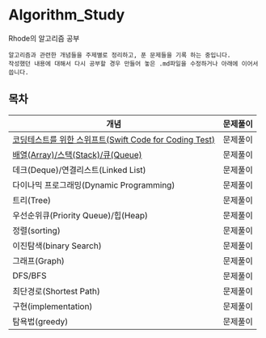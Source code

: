 # Algorithm_Study
Rhode의 알고리즘 공부
```text
알고리즘과 관련한 개념들을 주제별로 정리하고, 푼 문제들을 기록 하는 중입니다.
작성했던 내용에 대해서 다시 공부할 경우 만들어 놓은 .md파일을 수정하거나 아래에 이어서 씁니다.
```


## 목차
| 개념 | 문제풀이 |
| -------- | -------- |
| [코딩테스트를 위한 스위프트(Swift Code for Coding Test)](https://github.com/Rhode-park/Algorithm_Study/blob/main/00%20Swift%20Code%20For%20Coding%20Test/Swift%20Code%20For%20Coding%20Test.md)  | 문제풀이 |
| [배열(Array)/스택(Stack)/큐(Queue)](https://github.com/Rhode-park/Algorithm_Study/blob/main/01%20Array%3AStack%3AQueue/Array%3AStack%3AQueue.md) | 문제풀이 |
| 데크(Deque)/연결리스트(Linked List) | 문제풀이 |
| 다이나믹 프로그래밍(Dynamic Programming) | 문제풀이 |
| 트리(Tree) | 문제풀이 |
| 우선순위큐(Priority Queue)/힙(Heap) | 문제풀이 |
| 정렬(sorting) | 문제풀이 |
| 이진탐색(binary Search) | 문제풀이 |
| 그래프(Graph) | 문제풀이 |
| DFS/BFS | 문제풀이 |
| 최단경로(Shortest Path) | 문제풀이 |
| 구현(implementation) | 문제풀이 |
| 탐욕법(greedy) | 문제풀이 |

